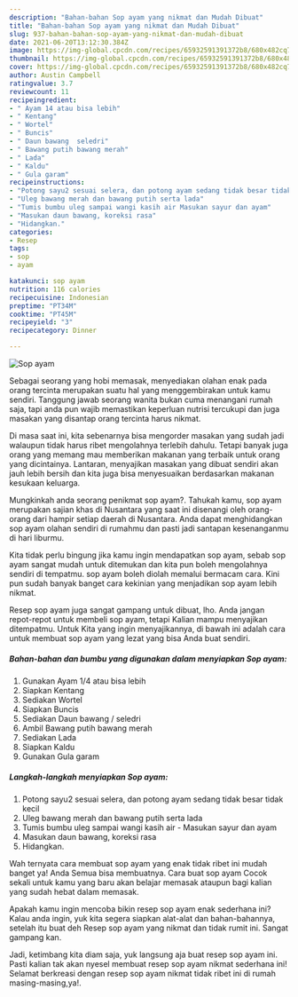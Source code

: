 ```yaml
---
description: "Bahan-bahan Sop ayam yang nikmat dan Mudah Dibuat"
title: "Bahan-bahan Sop ayam yang nikmat dan Mudah Dibuat"
slug: 937-bahan-bahan-sop-ayam-yang-nikmat-dan-mudah-dibuat
date: 2021-06-20T13:12:30.384Z
image: https://img-global.cpcdn.com/recipes/65932591391372b8/680x482cq70/sop-ayam-foto-resep-utama.jpg
thumbnail: https://img-global.cpcdn.com/recipes/65932591391372b8/680x482cq70/sop-ayam-foto-resep-utama.jpg
cover: https://img-global.cpcdn.com/recipes/65932591391372b8/680x482cq70/sop-ayam-foto-resep-utama.jpg
author: Austin Campbell
ratingvalue: 3.7
reviewcount: 11
recipeingredient:
- " Ayam 14 atau bisa lebih"
- " Kentang"
- " Wortel"
- " Buncis"
- " Daun bawang  seledri"
- " Bawang putih bawang merah"
- " Lada"
- " Kaldu"
- " Gula garam"
recipeinstructions:
- "Potong sayu2 sesuai selera, dan potong ayam sedang tidak besar tidak kecil"
- "Uleg bawang merah dan bawang putih serta lada"
- "Tumis bumbu uleg sampai wangi kasih air Masukan sayur dan ayam"
- "Masukan daun bawang, koreksi rasa"
- "Hidangkan."
categories:
- Resep
tags:
- sop
- ayam

katakunci: sop ayam 
nutrition: 116 calories
recipecuisine: Indonesian
preptime: "PT34M"
cooktime: "PT45M"
recipeyield: "3"
recipecategory: Dinner

---
```



![Sop ayam](https://img-global.cpcdn.com/recipes/65932591391372b8/680x482cq70/sop-ayam-foto-resep-utama.jpg)

Sebagai seorang yang hobi memasak, menyediakan olahan enak pada orang tercinta merupakan suatu hal yang menggembirakan untuk kamu sendiri. Tanggung jawab seorang  wanita bukan cuma menangani rumah saja, tapi anda pun wajib memastikan keperluan nutrisi tercukupi dan juga masakan yang disantap orang tercinta harus nikmat.

Di masa  saat ini, kita sebenarnya bisa mengorder masakan yang sudah jadi walaupun tidak harus ribet mengolahnya terlebih dahulu. Tetapi banyak juga orang yang memang mau memberikan makanan yang terbaik untuk orang yang dicintainya. Lantaran, menyajikan masakan yang dibuat sendiri akan jauh lebih bersih dan kita juga bisa menyesuaikan berdasarkan makanan kesukaan keluarga. 



Mungkinkah anda seorang penikmat sop ayam?. Tahukah kamu, sop ayam merupakan sajian khas di Nusantara yang saat ini disenangi oleh orang-orang dari hampir setiap daerah di Nusantara. Anda dapat menghidangkan sop ayam olahan sendiri di rumahmu dan pasti jadi santapan kesenanganmu di hari liburmu.

Kita tidak perlu bingung jika kamu ingin mendapatkan sop ayam, sebab sop ayam sangat mudah untuk ditemukan dan kita pun boleh mengolahnya sendiri di tempatmu. sop ayam boleh diolah memalui bermacam cara. Kini pun sudah banyak banget cara kekinian yang menjadikan sop ayam lebih nikmat.

Resep sop ayam juga sangat gampang untuk dibuat, lho. Anda jangan repot-repot untuk membeli sop ayam, tetapi Kalian mampu menyajikan ditempatmu. Untuk Kita yang ingin menyajikannya, di bawah ini adalah cara untuk membuat sop ayam yang lezat yang bisa Anda buat sendiri.

<!--inarticleads1-->

##### Bahan-bahan dan bumbu yang digunakan dalam menyiapkan Sop ayam:

1. Gunakan  Ayam 1/4 atau bisa lebih
1. Siapkan  Kentang
1. Sediakan  Wortel
1. Siapkan  Buncis
1. Sediakan  Daun bawang / seledri
1. Ambil  Bawang putih bawang merah
1. Sediakan  Lada
1. Siapkan  Kaldu
1. Gunakan  Gula garam




<!--inarticleads2-->

##### Langkah-langkah menyiapkan Sop ayam:

1. Potong sayu2 sesuai selera, dan potong ayam sedang tidak besar tidak kecil
1. Uleg bawang merah dan bawang putih serta lada
1. Tumis bumbu uleg sampai wangi kasih air - Masukan sayur dan ayam
1. Masukan daun bawang, koreksi rasa
1. Hidangkan.




Wah ternyata cara membuat sop ayam yang enak tidak ribet ini mudah banget ya! Anda Semua bisa membuatnya. Cara buat sop ayam Cocok sekali untuk kamu yang baru akan belajar memasak ataupun bagi kalian yang sudah hebat dalam memasak.

Apakah kamu ingin mencoba bikin resep sop ayam enak sederhana ini? Kalau anda ingin, yuk kita segera siapkan alat-alat dan bahan-bahannya, setelah itu buat deh Resep sop ayam yang nikmat dan tidak rumit ini. Sangat gampang kan. 

Jadi, ketimbang kita diam saja, yuk langsung aja buat resep sop ayam ini. Pasti kalian tak akan nyesel membuat resep sop ayam nikmat sederhana ini! Selamat berkreasi dengan resep sop ayam nikmat tidak ribet ini di rumah masing-masing,ya!.

